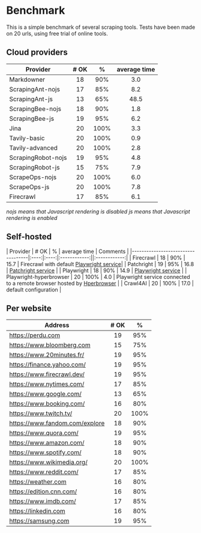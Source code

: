 # Benchmark

This is a simple benchmark of several scraping tools. Tests have been made on 20 urls, using free trial of online tools.

## Cloud providers

| Provider           | # OK | %    | average time |
|--------------------|:----:|:----:|:------------:|
| Markdowner         | 18   | 90%  | 3.0          |
| ScrapingAnt-nojs   | 17   | 85%  | 8.2          |
| ScrapingAnt-js     | 13   | 65%  | 48.5         |
| ScrapingBee-nojs   | 18   | 90%  | 1.8          |
| ScrapingBee-js     | 19   | 95%  | 6.2          |
| Jina               | 20   | 100% | 3.3          |
| Tavily-basic       | 20   | 100% | 0.9          |
| Tavily-advanced    | 20   | 100% | 2.8          |
| ScrapingRobot-nojs | 19   | 95%  | 4.8          |
| ScrapingRobot-js   | 15   | 75%  | 7.9          |
| ScrapeOps-nojs     | 20   | 100% | 6.0          |
| ScrapeOps-js       | 20   | 100% | 7.8          |
| Firecrawl          | 17   | 85%  | 6.1          |

*nojs means that Javascript rendering is disabled*
*js means that Javascript rendering is enabled*

## Self-hosted

| Provider                          | # OK | %    | average time | Comments      |
|-----------------------------------|:----:|:----:|:------------:||:------------:|
| Firecrawl                         | 18   | 90%  | 15.7 | Firecrawl with default [Playwright service](https://github.com/mendableai/firecrawl/tree/main/apps/playwright-service-ts)|
| Patchright                        | 19   | 95%  | 16.8 | [Patchright service](https://github.com/loorisr/patchright-scrape-api) |
| Playwright                        | 18   | 90%  | 14.9 | [Playwright service](https://github.com/mendableai/firecrawl/tree/main/apps/playwright-service-ts) |
| Playwright-hyperbrowser           | 20   | 100% | 4.0  | Playwright service connected to a remote browser hosted by [Hperbrowser](https://www.hyperbrowser.ai/) |
| Crawl4AI                          | 20   | 100% | 17.0 | default configuration |


## Per website

| Address                        | # OK | %    |
|--------------------------------|:----:|:----:|
| https://perdu.com              | 19   | 95%  |
| https://www.bloomberg.com      | 15   | 75%  |
| https://www.20minutes.fr/      | 19   | 95%  |
| https://finance.yahoo.com/     | 19   | 95%  |
| https://www.firecrawl.dev/     | 19   | 95%  |
| https://www.nytimes.com/       | 17   | 85%  |
| https://www.google.com/        | 13   | 65%  |
| https://www.booking.com/       | 16   | 80%  |
| https://www.twitch.tv/         | 20   | 100% |
| https://www.fandom.com/explore | 18   | 90%  |
| https://www.quora.com/         | 19   | 95%  |
| https://www.amazon.com/        | 18   | 90%  |
| https://www.spotify.com/       | 18   | 90%  |
| https://www.wikimedia.org/     | 20   | 100% |
| https://www.reddit.com/        | 17   | 85%  |
| https://weather.com            | 16   | 80%  |
| https://edition.cnn.com/       | 16   | 80%  |
| https://www.imdb.com/          | 17   | 85%  |
| https://linkedin.com           | 16   | 80%  |
| https://samsung.com            | 19   | 95%  |